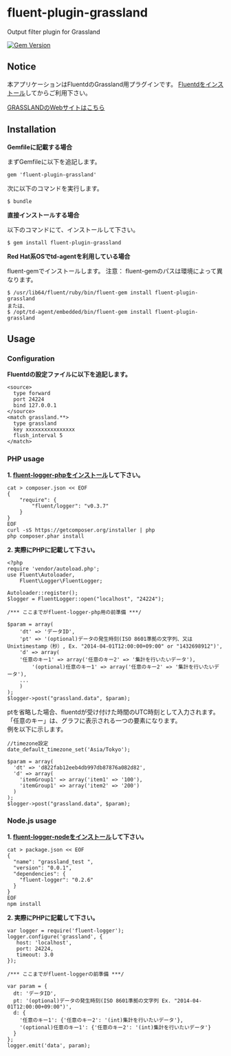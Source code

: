 # fluent-plugin-grassland

Output filter plugin for Grassland

[![Gem Version](https://badge.fury.io/rb/fluent-plugin-grassland.svg)](http://badge.fury.io/rb/fluent-plugin-grassland)

## Notice
本アプリケーションはFluentdのGrassland用プラグインです。
[Fluentdをインストール](http://docs.fluentd.org/categories/installation)してからご利用下さい。

[GRASSLANDのWebサイトはこちら](https://grassland.biz/)


## Installation

__Gemfileに記載する場合__

まずGemfileに以下を追記します。

    gem 'fluent-plugin-grassland'

次に以下のコマンドを実行します。

    $ bundle

__直接インストールする場合__

以下のコマンドにて、インストールして下さい。

    $ gem install fluent-plugin-grassland

__Red Hat系OSでtd-agentを利用している場合__

fluent-gemでインストールします。
注意： fluent-gemのパスは環境によって異なります。

    $ /usr/lib64/fluent/ruby/bin/fluent-gem install fluent-plugin-grassland
    または、
    $ /opt/td-agent/embedded/bin/fluent-gem install fluent-plugin-grassland

## Usage

### Configuration

__Fluentdの設定ファイルに以下を追記します。__
```
<source>
  type forward
  port 24224
  bind 127.0.0.1
</source>
<match grassland.**>
  type grassland
  key xxxxxxxxxxxxxxxx
  flush_interval 5
</match>
```


### PHP usage

__1. [fluent-logger-phpをインストール](https://github.com/fluent/fluent-logger-php)して下さい。__
```
cat > composer.json << EOF
{
    "require": {
        "fluent/logger": "v0.3.7"
    }
}
EOF
curl -sS https://getcomposer.org/installer | php
php composer.phar install
```

__2. 実際にPHPに記載して下さい。__
```
<?php
require 'vendor/autoload.php';
use Fluent\Autoloader,
    Fluent\Logger\FluentLogger;

Autoloader::register();
$logger = FluentLogger::open("localhost", "24224");

/*** ここまでがfluent-logger-php用の前準備 ***/

$param = array(
	'dt' => 'データID',
	'pt' => '(optional)データの発生時刻(ISO 8601準拠の文字列、又はUnixtimestamp（秒）, Ex. "2014-04-01T12:00:00+09:00" or "1432698912")',
	'd' => array(
    '任意のキー1' => array('任意のキー2' => '集計を行いたいデータ'),
		'(optional)任意のキー1' => array('任意のキー2' => '集計を行いたいデータ'),
    ...
	)
);
$logger->post("grassland.data", $param);
```

ptを省略した場合、fluentdが受け付けた時間のUTC時刻として入力されます。  
「任意のキー」は、グラフに表示される一つの要素になります。  
例を以下に示します。  

```
//timezone設定
date_default_timezone_set('Asia/Tokyo');

$param = array(
  'dt' => 'd822fab12eeb4db997db87876a082d82',
  'd' => array(
    'itemGroup1' => array('item1' => '100'),
    'itemGroup1' => array('item2' => '200')
  )
);
$logger->post("grassland.data", $param);
```

### Node.js usage

__1. [fluent-logger-nodeをインストール](https://github.com/fluent/fluent-logger-node)して下さい。__
```
cat > package.json << EOF
{
  "name": "grassland_test ",
  "version": "0.0.1",
  "dependencies": {
    "fluent-logger": "0.2.6"
  }
}
EOF
npm install
```

__2. 実際にPHPに記載して下さい。__
```
var logger = require('fluent-logger');
logger.configure('grassland', {
   host: 'localhost',
   port: 24224,
   timeout: 3.0
});

/*** ここまでがfluent-loggerの前準備 ***/

var param = {
  dt: 'データID',
  pt: '(optional)データの発生時刻(ISO 8601準拠の文字列 Ex. "2014-04-01T12:00:00+09:00")',
  d: {
    '任意のキー1': {'任意のキー2': '(int)集計を行いたいデータ'},
    '(optional)任意のキー1': {'任意のキー2': '(int)集計を行いたいデータ'}
  }
};
logger.emit('data', param);
```